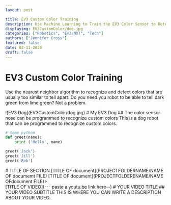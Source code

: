 ```yaml
---
layout: post

title: EV3 Custom Color Training
description: Use Machine Learning to Train the EV3 Color Sensor to Detect Custom Colors
displayimg: EV3CustomColor/dog.jpg
categories: ["Robotics", "Ev3/NXT", "Tech"]
authors: ["Jennifer Cross"]
featured: false
date: 02-11-2020
draft: false
---
```



# EV3 Custom Color Training
Use the nearest neighbor algorithm to recognize and detect colors that are usually too similar to tell apart. Do you  need you robot to be able to tell dark green from lime green? Not a problem.

<!--IMAGE_TEXT_OVERLAY creates a image with a text box over it--------------------->
<div class="image_text_overlay" markdown="1">
![EV3 Dog](EV3CustomColor/dog.jpg)
# My EV3 Dog
## The color sensor nose can be programmed to recognize custom colors
This is a dog robot that can be programmed to recognize custom colors.
</div>


```python
# Some python
def greet(name):
    print ('Hello', name)

greet('Jack')
greet('Jill')
greet('Bob')
```

<!--document creates a grid of documentss--------------------->
<div class="document" markdown="1">
# TITLE OF SECTION
[TITLE OF document](PROJECTFOLDERNAME/NAME OF documemt FILE)
[TITLE OF document](PROJECTFOLDERENAME/NAME OFdocument FILE)>
<!-- insert as many links here as you want to dynamically create a grid of pdfs--
</div>

<!--VIDEO_TEXT_OVERLAY creates a video with a text box over it--------------------->

<div class="video_text_overlay" markdown="1">
[TITLE OF VIDEO](--- paste a youtu.be link here--)
# YOUR VIDEO TITLE
## YOUR VIDEO SUBTITLE
THIS IS WHERE YOU CAN WRITE A DESCRIPTION ABOUT YOUR VIDEO.
</div>

<!--FREE WRITE lets you write any markdown you want (include images, lists, titles, code,etc)
               If something doesn't look how you expect on the page, try adding a linebreak after it---------------------
<div class="free_write" markdown="1">>
</div>
